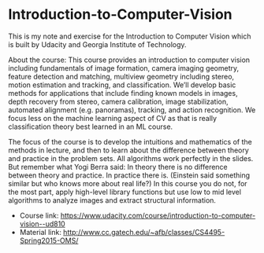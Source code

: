 # Introduction-to-Computer-Vision
This is my note and exercise for the Introduction to Computer Vision which is built by Udacity and Georgia Institute of Technology.

About the course:
This course provides an introduction to computer vision including fundamentals of image formation, camera imaging geometry, feature detection and matching, multiview geometry including stereo, motion estimation and tracking, and classification. We’ll develop basic methods for applications that include finding known models in images, depth recovery from stereo, camera calibration, image stabilization, automated alignment (e.g. panoramas), tracking, and action recognition. We focus less on the machine learning aspect of CV as that is really classification theory best learned in an ML course.

The focus of the course is to develop the intuitions and mathematics of the methods in lecture, and then to learn about the difference between theory and practice in the problem sets. All algorithms work perfectly in the slides. But remember what Yogi Berra said: In theory there is no difference between theory and practice. In practice there is. (Einstein said something similar but who knows more about real life?) In this course you do not, for the most part, apply high-level library functions but use low to mid level algorithms to analyze images and extract structural information.

* Course link: https://www.udacity.com/course/introduction-to-computer-vision--ud810
* Material link: http://www.cc.gatech.edu/~afb/classes/CS4495-Spring2015-OMS/

